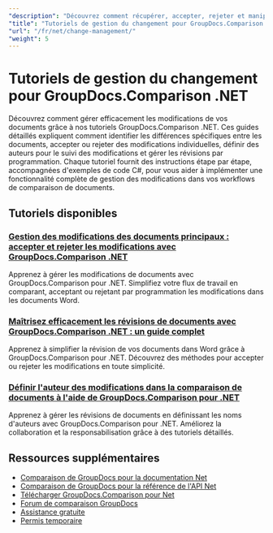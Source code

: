 ```yaml
---
"description": "Découvrez comment récupérer, accepter, rejeter et manipuler les modifications détectées entre les documents avec GroupDocs.Comparison pour .NET."
"title": "Tutoriels de gestion du changement pour GroupDocs.Comparison .NET"
"url": "/fr/net/change-management/"
"weight": 5
---
```


# Tutoriels de gestion du changement pour GroupDocs.Comparison .NET

Découvrez comment gérer efficacement les modifications de vos documents grâce à nos tutoriels GroupDocs.Comparison .NET. Ces guides détaillés expliquent comment identifier les différences spécifiques entre les documents, accepter ou rejeter des modifications individuelles, définir des auteurs pour le suivi des modifications et gérer les révisions par programmation. Chaque tutoriel fournit des instructions étape par étape, accompagnées d'exemples de code C#, pour vous aider à implémenter une fonctionnalité complète de gestion des modifications dans vos workflows de comparaison de documents.

## Tutoriels disponibles

### [Gestion des modifications des documents principaux : accepter et rejeter les modifications avec GroupDocs.Comparison .NET](./groupdocs-comparison-net-accept-reject-changes/)
Apprenez à gérer les modifications de documents avec GroupDocs.Comparison pour .NET. Simplifiez votre flux de travail en comparant, acceptant ou rejetant par programmation les modifications dans les documents Word.

### [Maîtrisez efficacement les révisions de documents avec GroupDocs.Comparison .NET : un guide complet](./groupdocs-comparison-net-document-revisions-guide/)
Apprenez à simplifier la révision de vos documents dans Word grâce à GroupDocs.Comparison pour .NET. Découvrez des méthodes pour accepter ou rejeter les modifications en toute simplicité.

### [Définir l'auteur des modifications dans la comparaison de documents à l'aide de GroupDocs.Comparison pour .NET](./groupdocs-comparison-net-set-author-changes-document-comparison/)
Apprenez à gérer les révisions de documents en définissant les noms d'auteurs avec GroupDocs.Comparison pour .NET. Améliorez la collaboration et la responsabilisation grâce à des tutoriels détaillés.

## Ressources supplémentaires

- [Comparaison de GroupDocs pour la documentation Net](https://docs.groupdocs.com/comparison/net/)
- [Comparaison de GroupDocs pour la référence de l'API Net](https://reference.groupdocs.com/comparison/net/)
- [Télécharger GroupDocs.Comparison pour Net](https://releases.groupdocs.com/comparison/net/)
- [Forum de comparaison GroupDocs](https://forum.groupdocs.com/c/comparison)
- [Assistance gratuite](https://forum.groupdocs.com/)
- [Permis temporaire](https://purchase.groupdocs.com/temporary-license/)